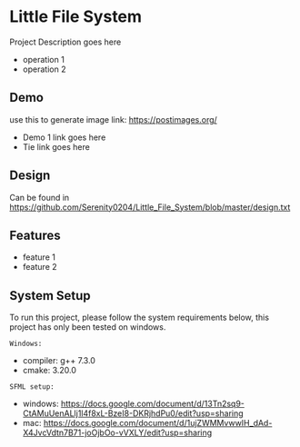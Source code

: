 
# Little File System
Project Description goes here

* operation 1
* operation 2


## Demo
use this to generate image link: https://postimages.org/
* Demo 1
link goes here
* Tie
link goes here


## Design
Can be found in https://github.com/Serenity0204/Little_File_System/blob/master/design.txt


## Features

- feature 1
- feature 2


## System Setup

To run this project, please follow the system requirements below, this project has only been tested on windows.


`Windows: `
  - compiler: g++ 7.3.0 
  - cmake: 3.20.0

`SFML setup: `
  - windows: https://docs.google.com/document/d/13Tn2sq9-CtAMuUenALlj1l4f8xL-BzeI8-DKRjhdPu0/edit?usp=sharing
  - mac: https://docs.google.com/document/d/1ujZWMMvwwIH_dAd-X4JvcVdtn7B71-joOjbOo-vVXLY/edit?usp=sharing

